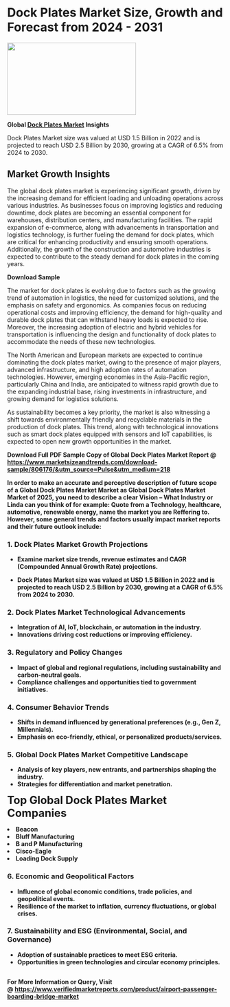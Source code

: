 <H1>Dock Plates Market Size, Growth and Forecast from 2024 - 2031</H1><img class="aligncenter size-medium wp-image-584254" src="https://thirdeyenews.in/wp-content/uploads/2024/09/Global-Market-Research-300x168.jpeg" alt="" width="300" height="168" /><p><strong>Global&nbsp;<a href="https://www.marketsizeandtrends.com/download-sample/806176/&amp;utm_source=Pulse&amp;utm_medium=218">Dock Plates Market</a> Insights</strong></p><p>Dock Plates Market size was valued at USD 1.5 Billion in 2022 and is projected to reach USD 2.5 Billion by 2030, growing at a CAGR of 6.5% from 2024 to 2030.</p><p><h2>Market Growth Insights</h2> <p>The global dock plates market is experiencing significant growth, driven by the increasing demand for efficient loading and unloading operations across various industries. As businesses focus on improving logistics and reducing downtime, dock plates are becoming an essential component for warehouses, distribution centers, and manufacturing facilities. The rapid expansion of e-commerce, along with advancements in transportation and logistics technology, is further fueling the demand for dock plates, which are critical for enhancing productivity and ensuring smooth operations. Additionally, the growth of the construction and automotive industries is expected to contribute to the steady demand for dock plates in the coming years.</p> <p><strong>Download Sample</strong></p> <p>The market for dock plates is evolving due to factors such as the growing trend of automation in logistics, the need for customized solutions, and the emphasis on safety and ergonomics. As companies focus on reducing operational costs and improving efficiency, the demand for high-quality and durable dock plates that can withstand heavy loads is expected to rise. Moreover, the increasing adoption of electric and hybrid vehicles for transportation is influencing the design and functionality of dock plates to accommodate the needs of these new technologies.</p> <p>The North American and European markets are expected to continue dominating the dock plates market, owing to the presence of major players, advanced infrastructure, and high adoption rates of automation technologies. However, emerging economies in the Asia-Pacific region, particularly China and India, are anticipated to witness rapid growth due to the expanding industrial base, rising investments in infrastructure, and growing demand for logistics solutions.</p> <p>As sustainability becomes a key priority, the market is also witnessing a shift towards environmentally friendly and recyclable materials in the production of dock plates. This trend, along with technological innovations such as smart dock plates equipped with sensors and IoT capabilities, is expected to open new growth opportunities in the market.</p> <p><strong></p><p><span class=""><strong>Download Full PDF Sample Copy of Global Dock Plates Market Report</strong> @ <a href="https://www.marketsizeandtrends.com/download-sample/806176/&amp;utm_source=Pulse&amp;utm_medium=218" target="_blank">https://www.marketsizeandtrends.com/download-sample/806176/&amp;utm_source=Pulse&amp;utm_medium=218</a></span></p><p>In order to make an accurate and perceptive description of future scope of a Global&nbsp;Dock Plates Market Market as Global&nbsp;Dock Plates Market Market of 2025, you need to describe a clear Vision &ndash; What Industry or Linda can you think of for example: Quote from a Technology, healthcare, automotive, renewable energy, name the market you are Reffering to. However, some general trends and factors usually impact market reports and their future outlook include:</p><h3>1.&nbsp;<strong>Dock Plates Market Growth Projections</strong></h3><ul><li>Examine market size trends, revenue estimates and CAGR (Compounded Annual Growth Rate) projections.</li><li><p>Dock Plates Market size was valued at USD 1.5 Billion in 2022 and is projected to reach USD 2.5 Billion by 2030, growing at a CAGR of 6.5% from 2024 to 2030.</p></li></ul><h3>2.&nbsp;<strong>Dock Plates Market Technological Advancements</strong></h3><ul><li>Integration of AI, IoT, blockchain, or automation in the industry.</li><li>Innovations driving cost reductions or improving efficiency.</li></ul><h3>3.&nbsp;<strong>Regulatory and Policy Changes</strong></h3><ul><li>Impact of global and regional regulations, including sustainability and carbon-neutral goals.</li><li>Compliance challenges and opportunities tied to government initiatives.</li></ul><h3>4.&nbsp;<strong>Consumer Behavior Trends</strong></h3><ul><li>Shifts in demand influenced by generational preferences (e.g., Gen Z, Millennials).</li><li>Emphasis on eco-friendly, ethical, or personalized products/services.</li></ul><h3>5.&nbsp;<strong>Global Dock Plates Market Competitive Landscape</strong></h3><ul><li>Analysis of key players, new entrants, and partnerships shaping the industry.</li><li>Strategies for differentiation and market penetration.</li></ul><p data-pm-slice="1 1 []"><span style="color: inherit; font-family: inherit; font-size: 25px;">Top Global Dock Plates Market Companies</span></p><div class="" data-test-id=""><p><li>Beacon</li><li> Bluff Manufacturing</li><li> B and P Manufacturing</li><li> Cisco-Eagle</li><li> Loading Dock Supply</li></p></div><h3>6.&nbsp;<strong>Economic and Geopolitical Factors</strong></h3><ul><li>Influence of global economic conditions, trade policies, and geopolitical events.</li><li>Resilience of the market to inflation, currency fluctuations, or global crises.</li></ul><h3>7.&nbsp;<strong>Sustainability and ESG (Environmental, Social, and Governance)</strong></h3><ul><li>Adoption of sustainable practices to meet ESG criteria.</li><li>Opportunities in green technologies and circular economy principles.</li></ul><h2><strong style="font-size: 14px;">For More Information or Query, Visit @&nbsp;</strong><a style="background-color: #ffffff; font-size: 14px;" href="https://www.marketsizeandtrends.com/report/dock-plates-market/" target="_blank">https://www.verifiedmarketreports.com/product/airport-passenger-boarding-bridge-market</a></h2>
